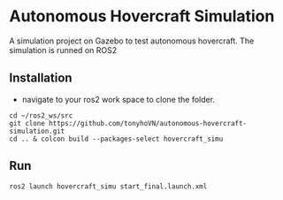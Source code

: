 # Autonomous Hovercraft Simulation
A simulation project on Gazebo to test autonomous hovercraft. The simulation is runned on ROS2

## Installation 
- navigate to your ros2 work space to clone the folder.
```
cd ~/ros2_ws/src
git clone https://github.com/tonyhoVN/autonomous-hovercraft-simulation.git
cd .. & colcon build --packages-select hovercraft_simu
```

## Run
```
ros2 launch hovercraft_simu start_final.launch.xml
```
